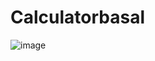 # Calculatorbasal

![image](https://user-images.githubusercontent.com/80981982/127355868-9bcb4cfe-9a13-4fb4-a039-2364176c4107.png)





